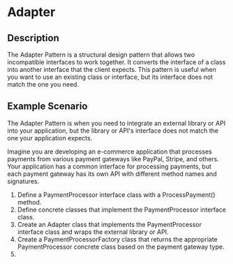 # Adapter

## Description

The Adapter Pattern is a structural design pattern that allows two incompatible interfaces to work together. It converts the interface of a class into another interface that the client expects. This pattern is useful when you want to use an existing class or interface, but its interface does not match the one you need.

## Example Scenario

The Adapter Pattern is when you need to integrate an external library or API into your application, but the library or API's interface does not match the one your application expects.

Imagine you are developing an e-commerce application that processes payments from various payment gateways like PayPal, Stripe, and others. Your application has a common interface for processing payments, but each payment gateway has its own API with different method names and signatures.

1. Define a PaymentProcessor interface class with a ProcessPayment() method.
2. Define concrete classes that implement the PaymentProcessor interface class.
3. Create an Adapter class that implements the PaymentProcessor interface class and wraps the external library or API.
4. Create a PaymentProcessorFactory class that returns the appropriate PaymentProcessor concrete class based on the payment gateway type.
5. 